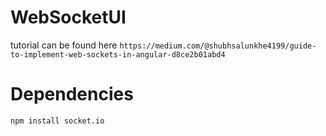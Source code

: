 # WebSocketUI

tutorial can be found here `https://medium.com/@shubhsalunkhe4199/guide-to-implement-web-sockets-in-angular-d8ce2b01abd4`

# Dependencies
`npm install socket.io`
